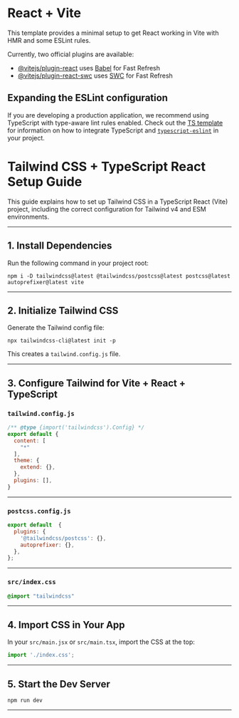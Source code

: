 # React + Vite

This template provides a minimal setup to get React working in Vite with HMR and some ESLint rules.

Currently, two official plugins are available:

- [@vitejs/plugin-react](https://github.com/vitejs/vite-plugin-react/blob/main/packages/plugin-react) uses [Babel](https://babeljs.io/) for Fast Refresh
- [@vitejs/plugin-react-swc](https://github.com/vitejs/vite-plugin-react/blob/main/packages/plugin-react-swc) uses [SWC](https://swc.rs/) for Fast Refresh

## Expanding the ESLint configuration

If you are developing a production application, we recommend using TypeScript with type-aware lint rules enabled. Check out the [TS template](https://github.com/vitejs/vite/tree/main/packages/create-vite/template-react-ts) for information on how to integrate TypeScript and [`typescript-eslint`](https://typescript-eslint.io) in your project.

# Tailwind CSS + TypeScript React Setup Guide

This guide explains how to set up Tailwind CSS in a TypeScript React (Vite) project, including the correct configuration for Tailwind v4 and ESM environments.

---

## 1. Install Dependencies

Run the following command in your project root:

```
npm i -D tailwindcss@latest @tailwindcss/postcss@latest postcss@latest autoprefixer@latest vite

```

---

## 2. Initialize Tailwind CSS

Generate the Tailwind config file:

```
npx tailwindcss-cli@latest init -p 
```

This creates a `tailwind.config.js` file.

---

## 3. Configure Tailwind for Vite + React + TypeScript

### `tailwind.config.js`
```js
/** @type {import('tailwindcss').Config} */
export default {
  content: [
    "*"
  ],
  theme: {
    extend: {},
  },
  plugins: [],
}
```

---

### `postcss.config.js`
```js
export default  {
  plugins: {
    '@tailwindcss/postcss': {},
    autoprefixer: {},
  },
};
```

---

### `src/index.css`
```css
@import "tailwindcss"
```

---

## 4. Import CSS in Your App

In your `src/main.jsx` or `src/main.tsx`, import the CSS at the top:

```js
import './index.css';
```

---

## 5. Start the Dev Server

```
npm run dev
```

---

